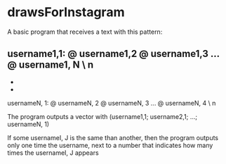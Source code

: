 # drawsForInstagram

A basic program that receives a text with this pattern:


username1,1: @ username1,2 @ username1,3 ... @ username1, N \ n
-
-
-
usernameN, 1: @ usernameN, 2 @ usernameN, 3 ... @ usernameN, 4 \ n


The program outputs a vector with (username1,1; username2,1; ...; usernameN, 1)

If some usernameI, J is the same than another, then the program outputs only one time the username, next to a number that indicates how many times the usernameI, J appears
